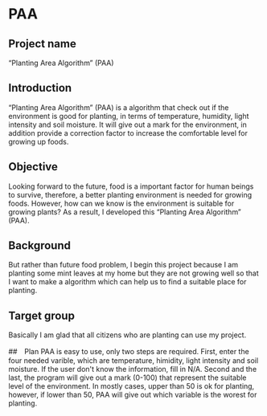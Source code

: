 # PAA
## Project name
“Planting Area Algorithm” (PAA)

## Introduction 
“Planting Area Algorithm” (PAA) is a algorithm that check out if the environment is good for planting, in terms of temperature, humidity, light intensity and soil moisture. It will give out a mark for the environment, in addition provide a correction factor to increase the comfortable level for growing up foods.

## Objective 
Looking forward to the future, food is a important factor for human beings to survive, therefore, a better planting environment is needed for growing foods. However, how can we know is the environment is suitable for growing plants? As a result, I developed this “Planting Area Algorithm” (PAA).

## Background 
But rather than future food problem, I begin this project because I am planting some mint leaves at my home but they are not growing well so that I want to make a algorithm which can help us to find a suitable place for planting.

## Target group
Basically I am glad that all citizens who are planting can use my project.

##　Plan
PAA is easy to use, only two steps are required. First, enter the four needed varible, which are temperature, himidity, light intensity and soil moisture. If the user don't know the information, fill in N/A. Second and the last, the program will give out a mark (0-100) that represent the suitable level of the environment. In mostly cases, upper than 50 is ok for planting, however, if lower than 50, PAA will give out which variable is the worest for planting.